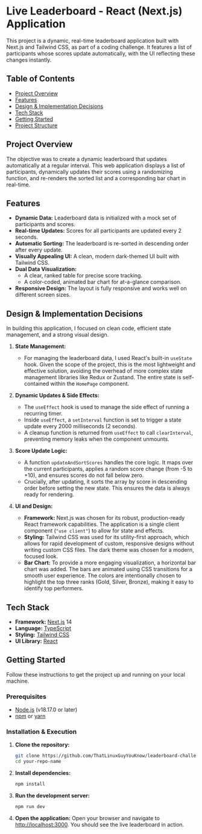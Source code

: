 # Live Leaderboard - React (Next.js) Application

This project is a dynamic, real-time leaderboard application built with Next.js and Tailwind CSS, as part of a coding challenge. It features a list of participants whose scores update automatically, with the UI reflecting these changes instantly.

## Table of Contents

- [Project Overview](#project-overview)
- [Features](#features)
- [Design & Implementation Decisions](#design--implementation-decisions)
- [Tech Stack](#tech-stack)
- [Getting Started](#getting-started)
- [Project Structure](#project-structure)

## Project Overview

The objective was to create a dynamic leaderboard that updates automatically at a regular interval. This web application displays a list of participants, dynamically updates their scores using a randomizing function, and re-renders the sorted list and a corresponding bar chart in real-time.



## Features

-   **Dynamic Data:** Leaderboard data is initialized with a mock set of participants and scores.
-   **Real-time Updates:** Scores for all participants are updated every 2 seconds.
-   **Automatic Sorting:** The leaderboard is re-sorted in descending order after every update.
-   **Visually Appealing UI:** A clean, modern dark-themed UI built with Tailwind CSS.
-   **Dual Data Visualization:**
    -   A clear, ranked table for precise score tracking.
    -   A color-coded, animated bar chart for at-a-glance comparison.
-   **Responsive Design:** The layout is fully responsive and works well on different screen sizes.

## Design & Implementation Decisions

In building this application, I focused on clean code, efficient state management, and a strong visual design.

1.  **State Management:**
    -   For managing the leaderboard data, I used React's built-in `useState` hook. Given the scope of the project, this is the most lightweight and effective solution, avoiding the overhead of more complex state management libraries like Redux or Zustand. The entire state is self-contained within the `HomePage` component.

2.  **Dynamic Updates & Side Effects:**
    -   The `useEffect` hook is used to manage the side effect of running a recurring timer.
    -   Inside `useEffect`, a `setInterval` function is set to trigger a state update every 2000 milliseconds (2 seconds).
    -   A cleanup function is returned from `useEffect` to call `clearInterval`, preventing memory leaks when the component unmounts.

3.  **Score Update Logic:**
    -   A function `updateAndSortScores` handles the core logic. It maps over the current participants, applies a random score change (from -5 to +10), and ensures scores do not fall below zero.
    -   Crucially, after updating, it sorts the array by score in descending order before setting the new state. This ensures the data is always ready for rendering.

4.  **UI and Design:**
    -   **Framework:** Next.js was chosen for its robust, production-ready React framework capabilities. The application is a single client component (`"use client"`) to allow for state and effects.
    -   **Styling:** Tailwind CSS was used for its utility-first approach, which allows for rapid development of custom, responsive designs without writing custom CSS files. The dark theme was chosen for a modern, focused look.
    -   **Bar Chart:** To provide a more engaging visualization, a horizontal bar chart was added. The bars are animated using CSS transitions for a smooth user experience. The colors are intentionally chosen to highlight the top three ranks (Gold, Silver, Bronze), making it easy to identify top performers.

## Tech Stack

-   **Framework:** [Next.js](https://nextjs.org/) 14
-   **Language:** [TypeScript](https://www.typescriptlang.org/)
-   **Styling:** [Tailwind CSS](https://tailwindcss.com/)
-   **UI Library:** [React](https://react.dev/)

## Getting Started

Follow these instructions to get the project up and running on your local machine.

### Prerequisites

-   [Node.js](https://nodejs.org/en/) (v18.17.0 or later)
-   [npm](https://www.npmjs.com/) or [yarn](https://yarnpkg.com/)

### Installation & Execution

1.  **Clone the repository:**
    ```bash
    git clone https://github.com/ThatLinuxGuyYouKnow/leaderboard-challenge-react
    cd your-repo-name
    ```

2.  **Install dependencies:**
    ```bash
    npm install
    ```

3.  **Run the development server:**
    ```bash
    npm run dev
    ```

4.  **Open the application:**
    Open your browser and navigate to [http://localhost:3000](http://localhost:3000). You should see the live leaderboard in action.

 